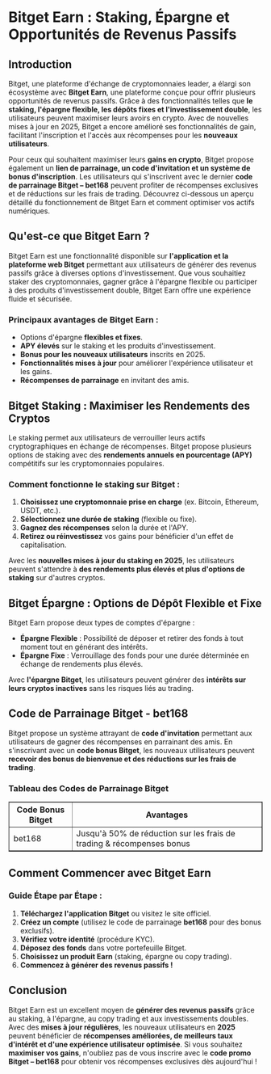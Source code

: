 <h1>Bitget Earn : Staking, Épargne et Opportunités de Revenus Passifs</h1>

<h2>Introduction</h2>
<p>Bitget, une plateforme d'échange de cryptomonnaies leader, a élargi son écosystème avec <strong>Bitget Earn</strong>, une plateforme conçue pour offrir plusieurs opportunités de revenus passifs. Grâce à des fonctionnalités telles que <strong>le staking, l'épargne flexible, les dépôts fixes et l'investissement double</strong>, les utilisateurs peuvent maximiser leurs avoirs en crypto. Avec de nouvelles mises à jour en 2025, Bitget a encore amélioré ses fonctionnalités de gain, facilitant l'inscription et l'accès aux récompenses pour les <strong>nouveaux utilisateurs</strong>.</p>
<p>Pour ceux qui souhaitent maximiser leurs <strong>gains en crypto</strong>, Bitget propose également un <strong>lien de parrainage, un code d'invitation et un système de bonus d'inscription</strong>. Les utilisateurs qui s'inscrivent avec le dernier <strong>code de parrainage Bitget – bet168</strong> peuvent profiter de récompenses exclusives et de réductions sur les frais de trading. Découvrez ci-dessous un aperçu détaillé du fonctionnement de Bitget Earn et comment optimiser vos actifs numériques.</p>

<h2>Qu'est-ce que Bitget Earn ?</h2>
<p>Bitget Earn est une fonctionnalité disponible sur <strong>l'application et la plateforme web Bitget</strong> permettant aux utilisateurs de générer des revenus passifs grâce à diverses options d'investissement. Que vous souhaitiez staker des cryptomonnaies, gagner grâce à l'épargne flexible ou participer à des produits d'investissement double, Bitget Earn offre une expérience fluide et sécurisée.</p>

<h3>Principaux avantages de Bitget Earn :</h3>
<ul>
    <li>Options d'épargne <strong>flexibles et fixes</strong>.</li>
    <li><strong>APY élevés</strong> sur le staking et les produits d'investissement.</li>
    <li><strong>Bonus pour les nouveaux utilisateurs</strong> inscrits en 2025.</li>
    <li><strong>Fonctionnalités mises à jour</strong> pour améliorer l'expérience utilisateur et les gains.</li>
    <li><strong>Récompenses de parrainage</strong> en invitant des amis.</li>
</ul>

<h2>Bitget Staking : Maximiser les Rendements des Cryptos</h2>
<p>Le staking permet aux utilisateurs de verrouiller leurs actifs cryptographiques en échange de récompenses. Bitget propose plusieurs options de staking avec des <strong>rendements annuels en pourcentage (APY)</strong> compétitifs sur les cryptomonnaies populaires.</p>

<h3>Comment fonctionne le staking sur Bitget :</h3>
<ol>
    <li><strong>Choisissez une cryptomonnaie prise en charge</strong> (ex. Bitcoin, Ethereum, USDT, etc.).</li>
    <li><strong>Sélectionnez une durée de staking</strong> (flexible ou fixe).</li>
    <li><strong>Gagnez des récompenses</strong> selon la durée et l'APY.</li>
    <li><strong>Retirez ou réinvestissez</strong> vos gains pour bénéficier d'un effet de capitalisation.</li>
</ol>
<p>Avec les <strong>nouvelles mises à jour du staking en 2025</strong>, les utilisateurs peuvent s'attendre à <strong>des rendements plus élevés et plus d'options de staking</strong> sur d'autres cryptos.</p>

<h2>Bitget Épargne : Options de Dépôt Flexible et Fixe</h2>
<p>Bitget Earn propose deux types de comptes d'épargne :</p>
<ul>
    <li><strong>Épargne Flexible</strong> : Possibilité de déposer et retirer des fonds à tout moment tout en générant des intérêts.</li>
    <li><strong>Épargne Fixe</strong> : Verrouillage des fonds pour une durée déterminée en échange de rendements plus élevés.</li>
</ul>
<p>Avec <strong>l'épargne Bitget</strong>, les utilisateurs peuvent générer des <strong>intérêts sur leurs cryptos inactives</strong> sans les risques liés au trading.</p>

<h2>Code de Parrainage Bitget - bet168</h2>
<p>Bitget propose un système attrayant de <strong>code d'invitation</strong> permettant aux utilisateurs de gagner des récompenses en parrainant des amis. En s'inscrivant avec un <strong>code bonus Bitget</strong>, les nouveaux utilisateurs peuvent <strong>recevoir des bonus de bienvenue et des réductions sur les frais de trading</strong>.</p>

<h3>Tableau des Codes de Parrainage Bitget</h3>
<table border="1">
    <tr>
        <th>Code Bonus Bitget</th>
        <th>Avantages</th>
    </tr>
    <tr>
        <td>bet168</td>
        <td>Jusqu'à 50% de réduction sur les frais de trading & récompenses bonus</td>
    </tr>
</table>

<h2>Comment Commencer avec Bitget Earn</h2>
<h3>Guide Étape par Étape :</h3>
<ol>
    <li><strong>Téléchargez l'application Bitget</strong> ou visitez le site officiel.</li>
    <li><strong>Créez un compte</strong> (utilisez le code de parrainage <strong>bet168</strong> pour des bonus exclusifs).</li>
    <li><strong>Vérifiez votre identité</strong> (procédure KYC).</li>
    <li><strong>Déposez des fonds</strong> dans votre portefeuille Bitget.</li>
    <li><strong>Choisissez un produit Earn</strong> (staking, épargne ou copy trading).</li>
    <li><strong>Commencez à générer des revenus passifs !</strong></li>
</ol>

<h2>Conclusion</h2>
<p>Bitget Earn est un excellent moyen de <strong>générer des revenus passifs</strong> grâce au staking, à l'épargne, au copy trading et aux investissements doubles. Avec des <strong>mises à jour régulières</strong>, les nouveaux utilisateurs en <strong>2025</strong> peuvent bénéficier de <strong>récompenses améliorées, de meilleurs taux d'intérêt et d'une expérience utilisateur optimisée</strong>. Si vous souhaitez <strong>maximiser vos gains</strong>, n'oubliez pas de vous inscrire avec le <strong>code promo Bitget – bet168</strong> pour obtenir vos récompenses exclusives dès aujourd'hui !</p>
